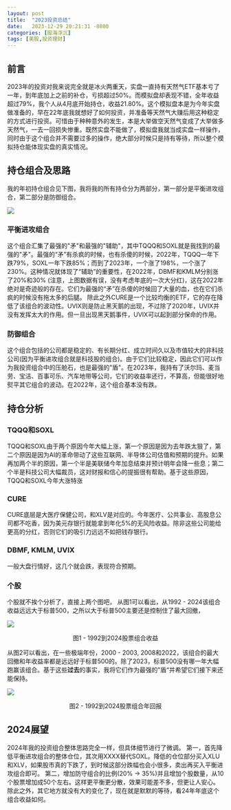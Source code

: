 ```yaml
---
layout: post
title:  "2023投资总结"
date:   2023-12-29 20:21:31 -0800
categories: [股海浮沉]
tags: [美股,投资理财]
---
```




## 前言
2023年的投资对我来说完全就是冰火两重天，实盘一直持有天然气ETF基本亏了一年，到年底加上之前的补仓，亏损超过50%。而模拟盘却表现不错，全年收益超过79%，我个人从4月底开始持仓，收益21.80%。这个模拟盘本是为今年实盘做准备的，早在22年底我就想好了如何投资，并准备等天然气大赚后用这种稳定的方式进行投资。可惜由于种种意外的发生，本是大举做空天然气变成了大举做多天然气，一去一回损失惨重。既然实盘不能做了，模拟盘我就当成实盘一样操作，同时由于这个组合并不需要过多的操作，绝大部分时候只是持有等待，所以整个模拟持仓能体现实盘的真实情况。
## 持仓组合及思路
我的年初持仓组合见下图，我将我的所有持仓分为两部分，第一部分是平衡进攻组合，第二部分是防御组合。

![](https://i.imgur.com/xCBjZEO.png)

### 平衡进攻组合
这个组合汇集了最强的"矛"和最强的"辅助"，其中TQQQ和SOXL就是我找到的最强的"矛"。最强的“矛”有杀疯的时候，也有杀傻的时候，2022年，TQQQ一年下跌79%，SOXL一年下跌85%；而到了2023年，一个涨了198%，一个涨了230%。这种情况就体现了“辅助”的重要性，在2022年，DBMF和KMLM分别涨了20%和30% (注意，上图数据有误，没有考虑年底的一次大分红)，这在2022年绝对是奇迹般的存在。它们为最强的“矛”在杀傻的时候回了大量的血，也在它们杀疯的时候没有拖太多的后腿。
除此之外CURE是一个比较均衡的ETF，它的存在降低了该组合的波动性。UVIX则是防止黑天鹅的出现，不过除了2020年，UVIX并没有发挥太大的作用。但一旦出现黑天鹅事件，UVIX可以起到部分保命的作用。
### 防御组合
这个组合包括的公司都是稳定的、有长期分红、成立时间久以及市值较大的非科技公司(因为平衡进攻组合就是科技股的组合)。由于它们比较稳定，因此它们可以作为我投资组合中的压舱石，也是最强的"盾"。在2023年，我持有了沃尔玛、麦当劳、宝洁、百事可乐、汽车地带等公司，它们的收益率还行，不算高，但能很好地熨平其它组合的波动。在2022年，这个组合基本没有跌。
## 持仓分析
### TQQQ和SOXL
TQQQ和SOXL由于两个原因今年大幅上涨，第一个原因是因为去年跌太狠了，第二个原因是因为AI的革命带动了这些互联网、半导体公司估值和预期的提升。如果再加两个半的原因，第一个半是美联储今年加息结束并预计明年会降一些息；第二个半是科技公司大幅裁员，这对财报和信心的提振很有帮助。基于这些原因，TQQQ和SOXL今年大涨特涨
### CURE
CURE底层是大医疗保健公司，和XLV是对应的。今年医疗、公共事业、高股息公司都不吃香，因为美元存银行就能拿到年化5%的无风险收益。除非这些公司能给更高的分红，否则它们的吸引力远远不如把钱存银行。
### DBMF, KMLM, UVIX
一般大盘行情好，这几个就会跌，表现符合预期。

### 个股
个股就不挨个分析了，直接上两个图吧，
从图1可以看出，从1992 - 2024该组合收益远远大于标普500，之所以大于标普500主要还是控制住了最大回撤，

![](https://i.imgur.com/lMfH3nC.png)
<center>图1 - 1992到2024股票组合收益</center>

从图2可以看出，在一些极端年份，2000 - 2003, 2008和2022，该组合的最大回撤和年收益率都是远远好于标普500的。除了2023，标普500没有哪一年大幅跑赢该组合。基于这些**过去**的事实，我将它们作为最强的"盾“并希望它们接下来还能保持。

![](https://i.imgur.com/KvRr1fb.png)
<center>图2 - 1992到2024股票组合年回报</center>

## 2024展望
2024年我的投资组合整体思路完全一样，但具体细节进行了微调。
第一，首先降低平衡进攻组合的整体仓位，其次用XXXX替代SOXL。降低的仓位部分买入XLU和XLV，如果股市真的下跌了，到时候这部分跌幅也会小很多，卖出再买入平衡进攻组合即可。
第二，增加防守组合的比例(20% -> 35%)并且增加个股数量，从10个股票增加成50个左右。这样更平衡更分散，效果可能差不多，但更让人安心。
除此之外，其它地方就没有大的变化了，现在就是默默的等待，看24年年底这个组合收益如何。